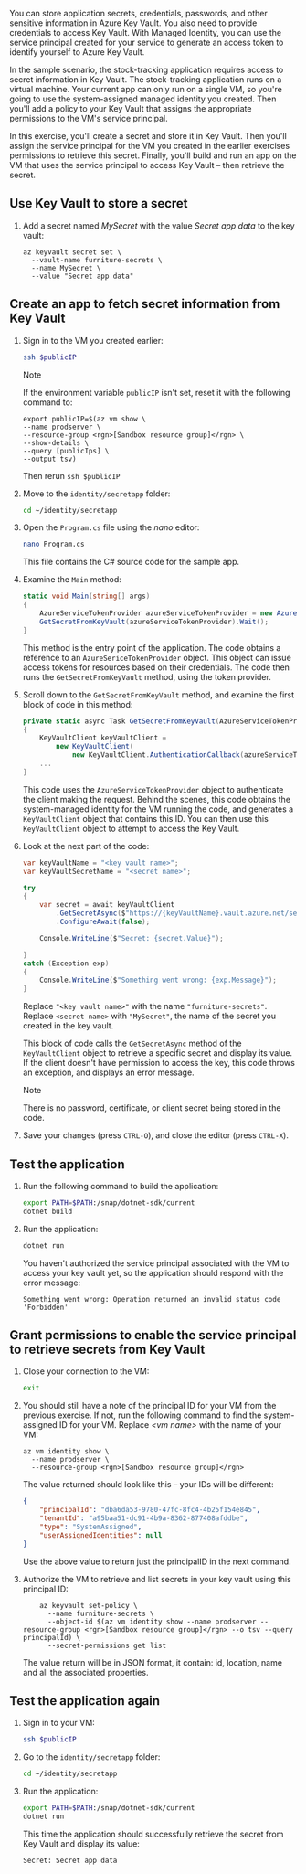 You can store application secrets, credentials, passwords, and other sensitive information in Azure Key Vault. You also need to provide credentials to access Key Vault. With Managed Identity, you can use the service principal created for your service to generate an access token to identify yourself to Azure Key Vault.

In the sample scenario, the stock-tracking application requires access to secret information in Key Vault. The stock-tracking application runs on a virtual machine. Your current app can only run on a single VM, so you're going to use the system-assigned managed identity you created. Then you'll add a policy to your Key Vault that assigns the appropriate permissions to the VM's service principal.

In this exercise, you'll create a secret and store it in Key Vault. Then you'll assign the service principal for the VM you created in the earlier exercises permissions to retrieve this secret. Finally, you'll build and run an app on the VM that uses the service principal to access Key Vault – then retrieve the secret.

## Use Key Vault to store a secret

1. Add a secret named *MySecret* with the value *Secret app data* to the key vault:

    ```azurecli
    az keyvault secret set \
      --vault-name furniture-secrets \
      --name MySecret \
      --value "Secret app data"
    ```

## Create an app to fetch secret information from Key Vault

1. Sign in to the VM you created earlier:

    ```bash
    ssh $publicIP
    ```

    > [!NOTE]
    > If the environment variable `publicIP` isn't set, reset it with the following command to:
    >
    > ```azurecli
    > export publicIP=$(az vm show \
    > --name prodserver \
    > --resource-group <rgn>[Sandbox resource group]</rgn> \
    > --show-details \
    > --query [publicIps] \
    > --output tsv)
    >```
    >
    > Then rerun `ssh $publicIP`


1. Move to the `identity/secretapp` folder:

    ```bash
    cd ~/identity/secretapp
    ```

1. Open the `Program.cs` file using the *nano* editor:

    ```bash
    nano Program.cs
    ```

    This file contains the C# source code for the sample app.

1. Examine the `Main` method:

    ```C#
    static void Main(string[] args)
    {
        AzureServiceTokenProvider azureServiceTokenProvider = new AzureServiceTokenProvider();
        GetSecretFromKeyVault(azureServiceTokenProvider).Wait();
    }
    ```

    This method is the entry point of the application. The code obtains a reference to an `AzureSericeTokenProvider` object. This object can issue access tokens for resources based on their credentials. The code then runs the `GetSecretFromKeyVault` method, using the token provider.

1. Scroll down to the `GetSecretFromKeyVault` method, and examine the first block of code in this method:

    ```C#
    private static async Task GetSecretFromKeyVault(AzureServiceTokenProvider azureServiceTokenProvider)
    {
        KeyVaultClient keyVaultClient =
            new KeyVaultClient(
                new KeyVaultClient.AuthenticationCallback(azureServiceTokenProvider.KeyVaultTokenCallback));
        ...
    }
    ```

    This code uses the `AzureServiceTokenProvider` object to authenticate the client making the request. Behind the scenes, this code obtains the system-managed identity for the VM running the code, and generates a `KeyVaultClient` object that contains this ID. You can then use this `KeyVaultClient` object to attempt to access the Key Vault.

1. Look at the next part of the code:

    ```C#
    var keyVaultName = "<key vault name>";
    var keyVaultSecretName = "<secret name>";

    try
    {
        var secret = await keyVaultClient
            .GetSecretAsync($"https://{keyVaultName}.vault.azure.net/secrets/{keyVaultSecretName}")
            .ConfigureAwait(false);

        Console.WriteLine($"Secret: {secret.Value}");

    }
    catch (Exception exp)
    {
        Console.WriteLine($"Something went wrong: {exp.Message}");
    }
    ```

    Replace `"<key vault name>"` with the name `"furniture-secrets"`. Replace `<secret name>` with `"MySecret"`, the name of the secret you created in the key vault.

    This block of code calls the `GetSecretAsync` method of the `KeyVaultClient` object to retrieve a specific secret and display its value. If the client doesn't have permission to access the key, this code throws an exception, and displays an error message.

    > [!NOTE]
    > There is no password, certificate, or client secret being stored in the code.

1. Save your changes (press `CTRL-O`), and close the editor (press `CTRL-X`).

## Test the application

1. Run the following command to build the application:

    ```bash
    export PATH=$PATH:/snap/dotnet-sdk/current
    dotnet build
    ```

1. Run the application:

    ```bash
    dotnet run
    ```

    You haven't authorized the service principal associated with the VM to access your key vault yet, so the application should respond with the error message:

    `Something went wrong: Operation returned an invalid status code 'Forbidden'`

## Grant permissions to enable the service principal to retrieve secrets from Key Vault

1. Close your connection to the VM:

    ```bash
    exit
    ```

1. You should still have a note of the principal ID for your VM from the previous exercise. If not, run the following command to find the system-assigned ID for your VM. Replace *\<vm name>* with the name of your VM:

    ```azurecli
    az vm identity show \
      --name prodserver \
      --resource-group <rgn>[Sandbox resource group]</rgn>
    ```

    The value returned should look like this – your IDs will be different:

    ```JSON
    {
        "principalId": "dba6da53-9780-47fc-8fc4-4b25f154e845",
        "tenantId": "a95baa51-dc91-4b9a-8362-877408afddbe",
        "type": "SystemAssigned",
        "userAssignedIdentities": null
    }
    ```

    Use the above value to return just the principalID in the next command.

1. Authorize the VM to retrieve and list secrets in your key vault using this principal ID:

    ```azurecli
        az keyvault set-policy \
          --name furniture-secrets \
          --object-id $(az vm identity show --name prodserver --resource-group <rgn>[Sandbox resource group]</rgn> --o tsv --query principalId) \
          --secret-permissions get list
    ```

    The value return will be in JSON format, it contain: id, location, name and all the associated properties.

## Test the application again

1. Sign in to your VM:

    ```bash
    ssh $publicIP
    ```

1. Go to the `identity/secretapp` folder:

    ```bash
    cd ~/identity/secretapp
    ```

1. Run the application:

    ```bash
    export PATH=$PATH:/snap/dotnet-sdk/current
    dotnet run
    ```

    This time the application should successfully retrieve the secret from Key Vault and display its value:

    `Secret: Secret app data`